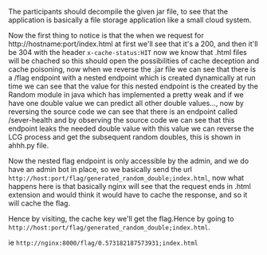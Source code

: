 The participants should decompile the given jar file, to see that the application is basically a file storage application like a small cloud system.

Now the first thing to notice is that the when we request for http://hostname:port/index.html at first we'll see that it's a 200, and then it'll be 304 with the header ``x-cache-status:HIT`` now we know that .html files will be chached so this should open the possibilities of cache deception and cache poisoning, now when we reverse the .jar file we can see that there is a /flag endpoint with a nested endpoint which is created dynamically at run time we can see that the value for this nested endpoint is the created by the Random module in java which has implemented a pretty weak and if we have one double value we can predict all other double values..., now by reversing the source code we can see that there is an endpoint called /sever-health and by observing the source code we can see that this endpoint leaks the needed double value with this value we can reverse the LCG process and get the subsequent random doubles, this is shown in ahhh.py file.

Now the nested flag endpoint is only accessible by the admin, and we do have an admin bot in place, so we basically send the url ``http://host:port/flag/generated_random_double;index.html``, now what happens here is that basically nginx will see that the request ends in .html extension and would think it would have to cache the response, and so it will cache the flag.

Hence by visiting, the cache key we'll get the flag.Hence by going to ``http://host:port/flag/generated_random_double;index.html``.

ie ``http://nginx:8000/flag/0.573182187573931;index.html``